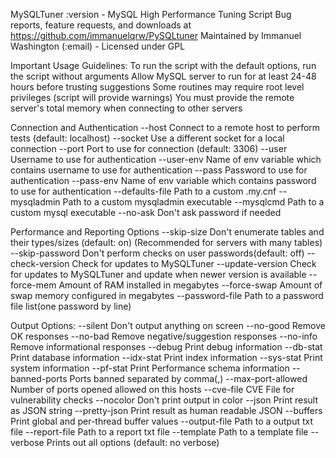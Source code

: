 MySQLTuner :version - MySQL High Performance Tuning Script
Bug reports, feature requests, and downloads at https://github.com/immanuelqrw/PySQLtuner
Maintained by Immanuel Washington (:email) - Licensed under GPL

Important Usage Guidelines:
  To run the script with the default options, run the script without arguments
  Allow MySQL server to run for at least 24-48 hours before trusting suggestions
  Some routines may require root level privileges (script will provide warnings)
  You must provide the remote server's total memory when connecting to other servers

Connection and Authentication
  --host <hostname>       Connect to a remote host to perform tests (default: localhost)
  --socket <socket>       Use a different socket for a local connection
  --port <port>           Port to use for connection (default: 3306)
  --user <username>       Username to use for authentication
  --user-env <envvar>     Name of env variable which contains username to use for authentication
  --pass <password>       Password to use for authentication
  --pass-env <envvar>     Name of env variable which contains password to use for authentication
  --defaults-file <path>  Path to a custom .my.cnf
  --mysqladmin <path>     Path to a custom mysqladmin executable
  --mysqlcmd <path>       Path to a custom mysql executable
  --no-ask                Don't ask password if needed

Performance and Reporting Options
  --skip-size   Don't enumerate tables and their types/sizes (default: on)
    (Recommended for servers with many tables)
  --skip-password         Don't perform checks on user passwords(default: off)
  --check-version         Check for updates to MySQLTuner
  --update-version        Check for updates to MySQLTuner and update when newer version is available
  --force-mem <size>      Amount of RAM installed in megabytes
  --force-swap <size>     Amount of swap memory configured in megabytes
  --password-file <path>  Path to a password file list(one password by line)

Output Options:
  --silent                Don't output anything on screen
  --no-good               Remove OK responses
  --no-bad                Remove negative/suggestion responses
  --no-info               Remove informational responses
  --debug                 Print debug information
  --db-stat               Print database information
  --idx-stat              Print index information
  --sys-stat              Print system information
  --pf-stat               Print Performance schema information
  --banned-ports          Ports banned separated by comma(,)
  --max-port-allowed      Number of ports opened allowed on this hosts
  --cve-file              CVE File for vulnerability checks
  --nocolor               Don't print output in color
  --json                  Print result as JSON string
  --pretty-json           Print result as human readable JSON
  --buffers               Print global and per-thread buffer values
  --output-file <path>    Path to a output txt file
  --report-file <path>    Path to a report txt file
  --template <path>       Path to a template file
  --verbose               Prints out all options (default: no verbose)
